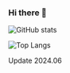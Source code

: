 
### Hi there 👋

![GitHub stats](https://github-readme-stats-zeta-ten-90.vercel.app/api?username=ogelacinyc&show_icons=true&count_private=true&show=reviews,discussions_started,discussions_answered,prs_merged,prs_merged_percentage&bg_color=00000000&include_all_commits=true)

![Top Langs](https://github-readme-stats-zeta-ten-90.vercel.app/api/top-langs/?username=ogelacinyc&layout=compact&card_width=470)

Update 2024.06
